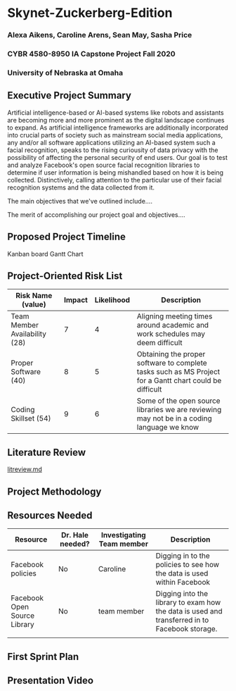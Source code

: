 # Skynet-Zuckerberg-Edition
### Alexa Aikens, Caroline Arens, Sean May, Sasha Price
### CYBR 4580-8950 IA Capstone Project Fall 2020
### University of Nebraska at Omaha

## Executive Project Summary
Artificial intelligence-based or AI-based systems like robots and assistants are becoming more and more prominent as the digital landscape continues to expand. As artificial intelligence frameworks are additionally incorporated into crucial parts of society such as mainstream social media applications, any and/or all software applications utilizing an AI-based system such a facial recognition, speaks to the rising curiousity of data privacy with the possibility of affecting the personal security of end users. Our goal is to test and analyze Facebook's open source facial recognition libraries to determine if user information is being mishandled based on how it is being collected. Distinctively, calling attention to the particular use of their facial recognition systems and the data collected from it. 

The main objectives that we've outlined include....

The merit of accomplishing our project goal and objectives....

## Proposed Project Timeline
Kanban board
Gantt Chart

## Project-Oriented Risk List
|Risk Name (value)  | Impact     | Likelihood | Description |
|-------------------|------------|------------|-------------|
|Team Member Availability (28) | 7 | 4 | Aligning meeting times around academic and work schedules may deem difficult  |
|Proper Software (40) | 8 | 5 | Obtaining the proper software to complete tasks such as MS Project for a Gantt chart could be difficult |
|Coding Skillset (54) | 9 | 6 | Some of the open source libraries we are reviewing may not be in a coding language we know |
## Literature Review
[litreview.md](https://github.com/blessedlex/Skynet-Zuckerberg-Edition/blob/master/litreview.md)
## Project Methodology

## Resources Needed
|Resource  | Dr. Hale needed? | Investigating Team member | Description |
|-------------------|---------|---------------------------|-------------|
|Facebook policies | No | Caroline | Digging in to the policies to see how the data is used within Facebook  |
|Facebook Open Source Library | No | team member | Digging into the library to exam how the data is used and transferred in to Facebook storage. |
| | | | |

## First Sprint Plan

## Presentation Video
